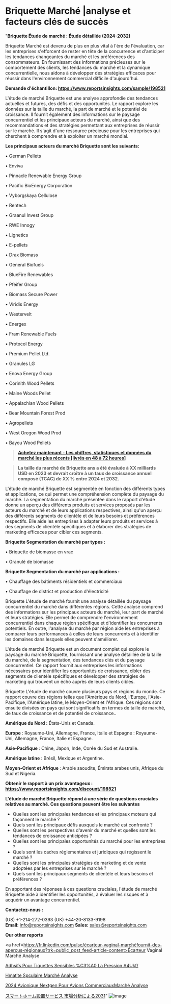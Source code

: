 # Briquette Marché |analyse et facteurs clés de succès

"<strong>Briquette Étude de marché : Étude détaillée (2024-2032)</strong>

Briquette Marché est devenu de plus en plus vital à l'ère de l'évaluation, car les entreprises s'efforcent de rester en tête de la concurrence et d'anticiper les tendances changeantes du marché et les préférences des consommateurs. En fournissant des informations précieuses sur le comportement des clients, les tendances du marché et la dynamique concurrentielle, nous aidons à développer des stratégies efficaces pour réussir dans l'environnement commercial difficile d'aujourd'hui.

<strong>Demande d'échantillon: <a href=https://www.reportsinsights.com/sample/198521>https://www.reportsinsights.com/sample/198521</a></strong>

L'étude de marché Briquette est une analyse approfondie des tendances actuelles et futures, des défis et des opportunités. Le rapport explore les données sur la taille du marché, la part de marché et le potentiel de croissance. Il fournit également des informations sur le paysage concurrentiel et les principaux acteurs du marché, ainsi que des recommandations et des stratégies permettant aux entreprises de réussir sur le marché. Il s'agit d'une ressource précieuse pour les entreprises qui cherchent à comprendre et à exploiter un marché mondial.

<strong>Les principaux acteurs du marché Briquette sont les suivants:</strong>

• German Pellets

• Enviva

• Pinnacle Renewable Energy Group

• Pacific BioEnergy Corporation

• Vyborgskaya Cellulose

• Rentech

• Graanul Invest Group

• RWE Innogy

• Lignetics

• E-pellets

• Drax Biomass

• General Biofuels

• BlueFire Renewables

• Pfeifer Group

• Biomass Secure Power

• Viridis Energy

• Westervelt

• Energex

• Fram Renewable Fuels

• Protocol Energy

• Premium Pellet Ltd.

• Granules LG

• Enova Energy Group

• Corinith Wood Pellets

• Maine Woods Pellet

• Appalachian Wood Pellets

• Bear Mountain Forest Prod

• Agropellets

• West Oregon Wood Prod

• Bayou Wood Pellets
<blockquote><a href=https://www.reportsinsights.com/buynow/198521><span style=text-decoration: underline;><strong>Achetez maintenant - Les chiffres, statistiques et données du marché les plus récents [livrés en 48 à 72 heures]</strong></span></a></blockquote>
<blockquote><span style=text-decoration: underline;><strong>La taille du marché de Briquette ans a été évaluée à XX milliards USD en 2023 et devrait croître à un taux de croissance annuel composé (TCAC) de XX % entre 2024 et 2032.</strong></span></blockquote>
L'étude de marché Briquette est segmentée en fonction des différents types et applications, ce qui permet une compréhension complète du paysage du marché. La segmentation du marché présentée dans le rapport d'étude donne un aperçu des différents produits et services proposés par les acteurs du marché et de leurs applications respectives, ainsi qu'un aperçu des différents segments de clientèle et de leurs besoins et préférences respectifs. Elle aide les entreprises à adapter leurs produits et services à des segments de clientèle spécifiques et à élaborer des stratégies de marketing efficaces pour cibler ces segments.

<strong>Briquette Segmentation du marché par types :</strong>

• Briquette de biomasse en vrac

• Granulé de biomasse

<strong>Briquette Segmentation du marché par applications :</strong>

• Chauffage des bâtiments résidentiels et commerciaux

• Chauffage de district et production d'électricité

Briquette L'étude de marché fournit une analyse détaillée du paysage concurrentiel du marché dans différentes régions. Cette analyse comprend des informations sur les principaux acteurs du marché, leur part de marché et leurs stratégies. Elle permet de comprendre l'environnement concurrentiel dans chaque région spécifique et d'identifier les concurrents potentiels. En outre, l'analyse du marché par région aide les entreprises à comparer leurs performances à celles de leurs concurrents et à identifier les domaines dans lesquels elles peuvent s'améliorer.

L'étude de marché Briquette est un document complet qui explore le paysage du marché Briquette, fournissant une analyse détaillée de la taille du marché, de la segmentation, des tendances clés et du paysage concurrentiel. Ce rapport fournit aux entreprises les informations nécessaires pour identifier les opportunités de croissance, cibler des segments de clientèle spécifiques et développer des stratégies de marketing qui trouvent un écho auprès de leurs clients cibles.

Briquette L'étude de marché couvre plusieurs pays et régions du monde. Ce rapport couvre des régions telles que l'Amérique du Nord, l'Europe, l'Asie-Pacifique, l'Amérique latine, le Moyen-Orient et l'Afrique. Ces régions sont ensuite divisées en pays qui sont significatifs en termes de taille de marché, de taux de croissance et de potentiel de croissance..

<strong>Amérique du Nord :</strong> États-Unis et Canada.

<strong>Europe</strong> : Royaume-Uni, Allemagne, France, Italie et Espagne : Royaume-Uni, Allemagne, France, Italie et Espagne.

<strong>Asie-Pacifique</strong> : Chine, Japon, Inde, Corée du Sud et Australie.

<strong>Amérique latine</strong> : Brésil, Mexique et Argentine.

<strong>Moyen-Orient et Afrique</strong> : Arabie saoudite, Émirats arabes unis, Afrique du Sud et Nigeria.

<strong>Obtenir le rapport à un prix avantageux : <a href=https://www.reportsinsights.com/discount/198521>https://www.reportsinsights.com/discount/198521</a></strong>

<strong>L'étude de marché Briquette répond à une série de questions cruciales relatives au marché. Ces questions peuvent être les suivantes</strong>
<ul>
  <li>Quelles sont les principales tendances et les principaux moteurs qui façonnent le marché ?</li>
  <li>Quels sont les principaux défis auxquels le marché est confronté ?</li>
  <li>Quelles sont les perspectives d'avenir du marché et quelles sont les tendances de croissance anticipées ?</li>
  <li>Quelles sont les principales opportunités du marché pour les entreprises ?</li>
  <li>Quels sont les cadres réglementaires et juridiques qui régissent le marché ?</li>
  <li>Quelles sont les principales stratégies de marketing et de vente adoptées par les entreprises sur le marché ?</li>
  <li>Quels sont les principaux segments de clientèle et leurs besoins et préférences ?</li>
</ul>
En apportant des réponses à ces questions cruciales, l'étude de marché Briquette aide à identifier les opportunités, à évaluer les risques et à acquérir un avantage concurrentiel.

<strong>Contactez-nous :</strong>

(US) +1-214-272-0393
(UK) +44-20-8133-9198
<strong>Email:</strong> <a>info@reportsinsights.com</a>
<strong>Sales:</strong> <a>sales@reportsinsights.com</a>

<strong>Our other reports</strong>

<a href=https://fr.linkedin.com/pulse/écarteur-vaginal-marchéfournit-des-aperçus-régionaux?trk=public_post_feed-article-content>Écarteur Vaginal Marché Analyse</a>

<a href=https://www.linkedin.com/pulse/adh%C3%A9sifs-pour-%C3%A9tiquettes-sensibles-%C3%A0-la-pression-a4ukf/>Adhsifs Pour Tiquettes Sensibles %C3%A0 La Pression A4Ukf/</a>

<a href=https://www.linkedin.com/pulse/h%C3%A9matite-sp%C3%A9culaire-march%C3%A9s-perspectives-de-drzmf/>Hmatite Spculaire Marché Analyse</a>

<a href=https://www.linkedin.com/pulse/2024-avionique-nextgen-pour-avions-commerciauxmarch%C3%A9-d7a1c/>2024 Avionique Nextgen Pour Avions CommerciauxMarché Analyse</a>

<a href=https://www.linkedin.com/pulse/スマートホーム設置サービス-市場-2030-年の予測価値戦略-bizintel-chronicle-360/>スマートホーム設置サービス 市場分析による2031</a>"
![image](https://github.com/daminid12/RImarketexcellence/assets/158430485/b408acf3-c161-4696-9828-b8e5168292e3)
